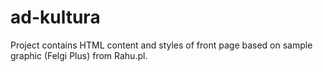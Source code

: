# ad-kultura

Project contains HTML content and styles of front page based on sample graphic (Felgi Plus) from Rahu.pl.